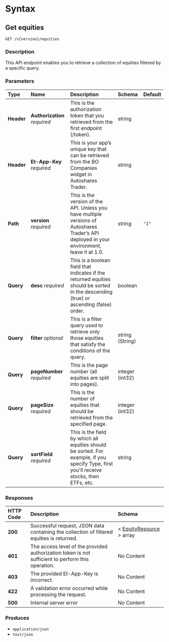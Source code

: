 # Syntax

## Get equities

```text
GET /v{version}/equities
```

### Description

This API endpoint enables you to retrieve a collection of equities filtered by a specific query.

### Parameters

| Type | Name | Description | Schema | Default |
| :--- | :--- | :--- | :--- | :--- |
| **Header** | **Authorization**   _required_ | This is the authorization token that you retrieved from the first endpoint \(/token\). | string |  |
| **Header** | **Et-App-Key**   _required_ | This is your app’s unique key that can be retrieved from the BO Companies widget in Autoshares Trader. | string |  |
| **Path** | **version**   _required_ | This is the version of the API. Unless you have multiple versions of Autoshares Trader’s API deployed in your environment, leave it at 1.0. | string | `"1"` |
| **Query** | **desc**   _required_ | This is a boolean field that indicates if the returned equities should be sorted in the descending \(true\) or ascending \(false\) order. | boolean |  |
| **Query** | **filter**   _optional_ | This is a filter query used to retrieve only those equities that satisfy the conditions of the query. | string \(String\) |  |
| **Query** | **pageNumber**   _required_ | This is the page number \(all equities are split into pages\). | integer \(int32\) |  |
| **Query** | **pageSize**   _required_ | This is the number of equities that should be retrieved from the specified page. | integer \(int32\) |  |
| **Query** | **sortField**   _required_ | This is the field by which all equities should be sorted. For example, if you specify Type, first you'll receive stocks, then ETFs, etc. | string |  |

### Responses

| HTTP Code | Description | Schema |
| :--- | :--- | :--- |
| **200** | Successful request, JSON data containing the collection of filtered equities is returned. | &lt; [EquityResource](securities_getequities.md#equityresource) &gt; array |
| **401** | The access level of the provided authorization token is not sufficient to perform this operation. | No Content |
| **403** | The provided Et-App-Key is incorrect. | No Content |
| **422** | A validation error occurred while processing the request. | No Content |
| **500** | Internal server error | No Content |

### Produces

* `application/json`
* `text/json`

